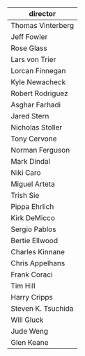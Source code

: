 |director|
|--------|
|Thomas Vinterberg|
|Jeff Fowler|
|Rose Glass|
|Lars von Trier|
|Lorcan Finnegan|
|Kyle Newacheck|
|Robert Rodriguez|
|Asghar Farhadi|
|Jared Stern|
|Nicholas Stoller|
|Tony Cervone|
|Norman Ferguson|
|Mark Dindal|
|Niki Caro|
|Miguel Arteta|
|Trish Sie|
|Pippa Ehrlich|
|Kirk DeMicco|
|Sergio Pablos|
|Bertie Ellwood|
|Charles Kinnane|
|Chris Appelhans|
|Frank Coraci|
|Tim Hill|
|Harry Cripps|
|Steven K. Tsuchida|
|Will Gluck|
|Jude Weng|
|Glen Keane|
